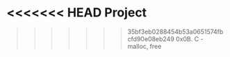 <<<<<<< HEAD
Project
=======
>>>>>>> 35bf3eb0288454b53a0651574fbcfd90e08eb249
0x0B. C - malloc, free

